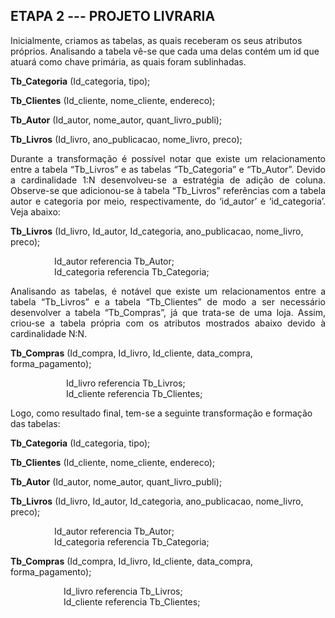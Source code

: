 ## ETAPA 2 --- PROJETO LIVRARIA
Inicialmente, criamos as tabelas, as quais receberam os seus atributos próprios. Analisando a tabela vê-se que cada uma delas contém um id que atuará como chave primária, as quais foram sublinhadas. 

**Tb_Categoria** (Id_categoria, tipo);

**Tb_Clientes** (Id_cliente, nome_cliente, endereco);

**Tb_Autor** (Id_autor, nome_autor, quant_livro_publi);

**Tb_Livros** (Id_livro, ano_publicacao, nome_livro, preco);

<p style="text-align: justify;">
Durante a transformação é possível notar que existe um relacionamento entre a tabela “Tb_Livros” e as tabelas “Tb_Categoria” e “Tb_Autor”. Devido a cardinalidade 1:N desenvolveu-se a estratégia de adição de coluna. Observe-se que adicionou-se à tabela “Tb_Livros” referências com a tabela autor e categoria por meio, respectivamente, do ‘id_autor’ e ‘id_categoria’. Veja abaixo:
</p>

**Tb_Livros** (Id_livro, Id_autor, Id_categoria, ano_publicacao, nome_livro, preco);
<p style="padding-left: 70px;">
    Id_autor referencia Tb_Autor; <br>
	Id_categoria referencia Tb_Categoria;
</p>
<p style="text-align: justify;">
Analisando as tabelas, é notável que existe um relacionamentos entre a tabela “Tb_Livros” e a tabela “Tb_Clientes”  de modo a ser necessário desenvolver a tabela “Tb_Compras”, já que trata-se de uma loja. Assim, criou-se a tabela própria com os atributos mostrados abaixo devido à cardinalidade N:N. 
</p>

**Tb_Compras** (Id_compra, Id_livro, Id_cliente, data_compra, forma_pagamento);
<p style="padding-left: 89px;">
Id_livro referencia Tb_Livros;
<br>
Id_cliente referencia Tb_Clientes;
</p>

Logo, como resultado final, tem-se a seguinte transformação e formação das tabelas: 

**Tb_Categoria** (Id_categoria, tipo);

**Tb_Clientes** (Id_cliente, nome_cliente, endereco);

**Tb_Autor** (Id_autor, nome_autor, quant_livro_publi);

**Tb_Livros** (Id_livro, Id_autor, Id_categoria, ano_publicacao, nome_livro, preco);
<p style="padding-left: 70px;">
Id_autor referencia Tb_Autor;
<br>
Id_categoria referencia Tb_Categoria;
</p>

**Tb_Compras** (Id_compra, Id_livro, Id_cliente, data_compra, forma_pagamento);
<p style="padding-left: 85px;">
Id_livro referencia Tb_Livros;
<br>
Id_cliente referencia Tb_Clientes;
</p>
